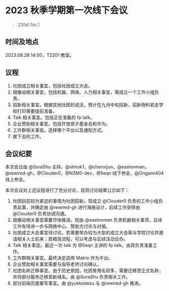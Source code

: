 # 2023 秋季学期第一次线下会议

> 23fall No.1

## 时间及地点

2023.08.28 14:00，T2201 教室。

## 议程

1. 社团成立相关事宜，包括社团成立大会。
2. 镜像站相关事宜，包括机器、网络、人力相关事宜，需成立一个工作小组负责。
3. 招新相关事宜。根据其他社团的说法，预计在九月中旬招新，招新物料若走学校打印需要提前准备。
4. Talk 相关事宜。包括正在准备的 fp talk。
5. 企业赞助相关事宜。包括开放原子基金会和华为。
6. 工作群相关事宜。选择哪个平台以及通知方式。
6. 接下去的工作。

## 会议纪要

本次会议由 @SoraShu 主持，@shirok1，@chenxijun，@eastonman，@rewired-gh，@Clouder0，@N3M0-dev，@5eqn 线下参会，@Origami404 线上参会。

本次会议对上述议程进行了充分讨论，现将讨论结果公示如下：

1. 社团目前较为紧迫的事情为社团招新。现成立 @Clouder0 负责的工作小组负责此事，并确定由 @rewired-gh 进行海报设计，后续工作安排由 @Clouder0 负责协调沟通。
2. 镜像站相关事宜需要尽快推进。现由 @eastonman 负责机器相关事项，后续工作有待进一步与网络中心、赞助方讨论与对接。
3. 社团成立大会事宜待讨论。若需要举办较为大型的成立大会需与学院讨论并邀请相关人士前来；若精简流程，可以考虑与后续活动合办。
4. Talk 相关事宜。最近一次 talk 为 @5eqn 主讲的 fp talk，由其负责准备工作。
5. 工作群相关事宜。最终决定选用 Matrix 作为平台。
6. 企业赞助相关事宜需要与指导老师讨论确认。
7. 社团名称迁移事宜。由于历史原因，社团曾用名较多，需要迁移至正式名称，并将部分服务迁移至新域名。由 @SoraShu 负责相关工作。
8. 部分前端页面重写事宜。由 @yukkodesu 与 @rewired-gh 推进。


